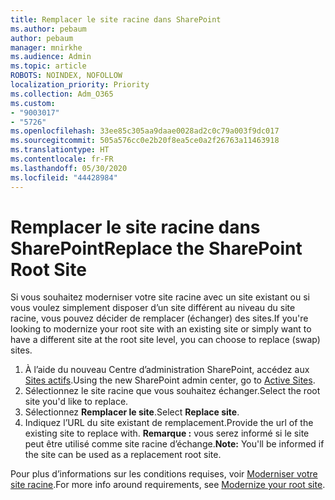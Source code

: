 ```yaml
---
title: Remplacer le site racine dans SharePoint
ms.author: pebaum
author: pebaum
manager: mnirkhe
ms.audience: Admin
ms.topic: article
ROBOTS: NOINDEX, NOFOLLOW
localization_priority: Priority
ms.collection: Adm_O365
ms.custom:
- "9003017"
- "5726"
ms.openlocfilehash: 33ee85c305aa9daae0028ad2c0c79a003f9dc017
ms.sourcegitcommit: 505a576cc0e2b20f8ea5ce0a2f26763a11463918
ms.translationtype: HT
ms.contentlocale: fr-FR
ms.lasthandoff: 05/30/2020
ms.locfileid: "44428984"
---
```

# <a name="replace-the-sharepoint-root-site"></a><span data-ttu-id="40f5b-102">Remplacer le site racine dans SharePoint</span><span class="sxs-lookup"><span data-stu-id="40f5b-102">Replace the SharePoint Root Site</span></span>
<span data-ttu-id="40f5b-103">Si vous souhaitez moderniser votre site racine avec un site existant ou si vous voulez simplement disposer d’un site différent au niveau du site racine, vous pouvez décider de remplacer (échanger) des sites.</span><span class="sxs-lookup"><span data-stu-id="40f5b-103">If you're looking to modernize your root site with an existing site or simply want to have a different site at the root site level, you can choose to replace (swap) sites.</span></span>

1. <span data-ttu-id="40f5b-104">À l’aide du nouveau Centre d’administration SharePoint, accédez aux [Sites actifs](https://admin.microsoft.com/sharepoint?page=siteManagement&modern=true).</span><span class="sxs-lookup"><span data-stu-id="40f5b-104">Using the new SharePoint admin center, go to [Active Sites](https://admin.microsoft.com/sharepoint?page=siteManagement&modern=true).</span></span>
2. <span data-ttu-id="40f5b-105">Sélectionnez le site racine que vous souhaitez échanger.</span><span class="sxs-lookup"><span data-stu-id="40f5b-105">Select the root site you'd like to replace.</span></span>
3. <span data-ttu-id="40f5b-106">Sélectionnez **Remplacer le site**.</span><span class="sxs-lookup"><span data-stu-id="40f5b-106">Select **Replace site**.</span></span>
4. <span data-ttu-id="40f5b-107">Indiquez l’URL du site existant de remplacement.</span><span class="sxs-lookup"><span data-stu-id="40f5b-107">Provide the url of the existing site to replace with.</span></span> <span data-ttu-id="40f5b-108">**Remarque :** vous serez informé si le site peut être utilisé comme site racine d’échange.</span><span class="sxs-lookup"><span data-stu-id="40f5b-108">**Note:** You'll be informed if the site can be used as a replacement root site.</span></span>

<span data-ttu-id="40f5b-109">Pour plus d’informations sur les conditions requises, voir [Moderniser votre site racine](https://docs.microsoft.com/sharepoint/modern-root-site).</span><span class="sxs-lookup"><span data-stu-id="40f5b-109">For more info around requirements, see [Modernize your root site](https://docs.microsoft.com/sharepoint/modern-root-site).</span></span>